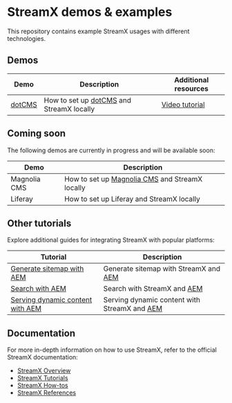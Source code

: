 # StreamX demos & examples

This repository contains example StreamX usages with different technologies.

## Demos

| Demo| Description | Additional resources |
| -------- | ------- | ------- |
| [dotCMS](./dotcms/README.md) | How to set up [dotCMS](https://www2.dotcms.com/docs/latest/table-of-contents) and StreamX locally | [Video tutorial](https://www.streamx.dev/technical-blog/2024/dotcms-streamx-video-tutorial.html?utm_source=github&utm_medium=readme&utm_campaign=streamx-examples) |

## Coming soon

The following demos are currently in progress and will be available soon:

| Demo | Description |
| -------- | ------- |
| Magnolia CMS | How to set up [Magnolia CMS](https://docs.magnolia-cms.com/product-docs/6.3/getting-started-with-magnolia/) and StreamX locally |
| Liferay |  How to set up Liferay and StreamX locally |

## Other tutorials

Explore additional guides for integrating StreamX with popular platforms:

| Tutorial | Description |
| -------- | ------- |
| [Generate sitemap with AEM](https://www.streamx.dev/guides/main/generate-sitemap-aem-tutorial.html?utm_source=github&utm_medium=readme&utm_campaign=streamx-examples) | Generate sitemap with StreamX and [AEM](https://experienceleague.adobe.com/en/docs/experience-manager-65) |
| [Search with AEM](https://www.streamx.dev/guides/main/search-with-streamx-and-aem-tutorial.html?utm_source=github&utm_medium=readme&utm_campaign=streamx-examples) | Search with StreamX and [AEM](https://experienceleague.adobe.com/en/docs/experience-manager-65) |
| [Serving dynamic content with AEM](https://www.streamx.dev/guides/main/serving-dynamic-content-aem-tutorial.html?utm_source=github&utm_medium=readme&utm_campaign=streamx-examples) | Serving dynamic content with StreamX and [AEM](https://experienceleague.adobe.com/en/docs/experience-manager-65) |

## Documentation

For more in-depth information on how to use StreamX, refer to the official StreamX documentation:

- [StreamX Overview](https://www.streamx.dev/guides/main/digital-experience-mesh-overview-concept.html?utm_source=github&utm_medium=readme&utm_campaign=streamx-examples)
- [StreamX Tutorials](https://www.streamx.dev/guides/main/build-data-aggregation-tutorial.html?utm_source=github&utm_medium=readme&utm_campaign=streamx-examples)
- [StreamX How-tos](https://www.streamx.dev/guides/main/set-up-streamx-from-mesh-on-kind-cluster.html?utm_source=github&utm_medium=readme&utm_campaign=streamx-examples)
- [StreamX References](https://www.streamx.dev/guides/main/delivery-service-reference.html?utm_source=github&utm_medium=readme&utm_campaign=streamx-examples)

